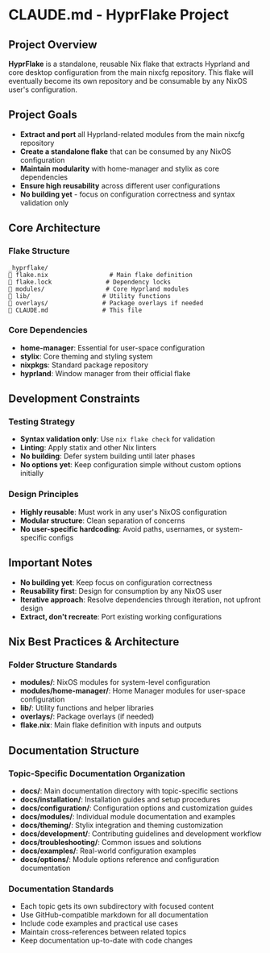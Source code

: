 # CLAUDE.md - HyprFlake Project

## Project Overview

**HyprFlake** is a standalone, reusable Nix flake that extracts Hyprland and core desktop configuration from the main nixcfg repository. This flake will eventually become its own repository and be consumable by any NixOS user's configuration.

## Project Goals

- **Extract and port** all Hyprland-related modules from the main nixcfg repository
- **Create a standalone flake** that can be consumed by any NixOS configuration
- **Maintain modularity** with home-manager and stylix as core dependencies
- **Ensure high reusability** across different user configurations
- **No building yet** - focus on configuration correctness and syntax validation only

## Core Architecture

### Flake Structure

```
_hyprflake/
   flake.nix                 # Main flake definition
   flake.lock               # Dependency locks
   modules/                 # Core Hyprland modules
   lib/                    # Utility functions
   overlays/               # Package overlays if needed
   CLAUDE.md               # This file
```

### Core Dependencies

- **home-manager**: Essential for user-space configuration
- **stylix**: Core theming and styling system
- **nixpkgs**: Standard package repository
- **hyprland**: Window manager from their official flake

## Development Constraints

### Testing Strategy

- **Syntax validation only**: Use `nix flake check` for validation
- **Linting**: Apply statix and other Nix linters
- **No building**: Defer system building until later phases
- **No options yet**: Keep configuration simple without custom options initially

### Design Principles

- **Highly reusable**: Must work in any user's NixOS configuration
- **Modular structure**: Clean separation of concerns
- **No user-specific hardcoding**: Avoid paths, usernames, or system-specific configs

## Important Notes

- **No building yet**: Keep focus on configuration correctness
- **Reusability first**: Design for consumption by any NixOS user
- **Iterative approach**: Resolve dependencies through iteration, not upfront design
- **Extract, don't recreate**: Port existing working configurations

## Nix Best Practices & Architecture

### Folder Structure Standards

- **modules/**: NixOS modules for system-level configuration
- **modules/home-manager/**: Home Manager modules for user-space configuration
- **lib/**: Utility functions and helper libraries
- **overlays/**: Package overlays (if needed)
- **flake.nix**: Main flake definition with inputs and outputs

## Documentation Structure

### Topic-Specific Documentation Organization

- **docs/**: Main documentation directory with topic-specific sections
- **docs/installation/**: Installation guides and setup procedures
- **docs/configuration/**: Configuration options and customization guides
- **docs/modules/**: Individual module documentation and examples
- **docs/theming/**: Stylix integration and theming customization
- **docs/development/**: Contributing guidelines and development workflow
- **docs/troubleshooting/**: Common issues and solutions
- **docs/examples/**: Real-world configuration examples
- **docs/options/**: Module options reference and configuration documentation

### Documentation Standards

- Each topic gets its own subdirectory with focused content
- Use GitHub-compatible markdown for all documentation
- Include code examples and practical use cases
- Maintain cross-references between related topics
- Keep documentation up-to-date with code changes
